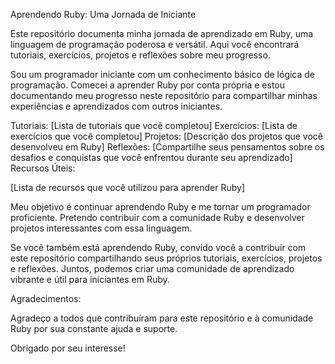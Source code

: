 Aprendendo Ruby: Uma Jornada de Iniciante

Este repositório documenta minha jornada de aprendizado em Ruby, uma linguagem de programação poderosa e versátil. 
Aqui você encontrará tutoriais, exercícios, projetos e reflexões sobre meu progresso.

Sou um programador iniciante com um conhecimento básico de lógica de programação. 
Comecei a aprender Ruby por conta própria e estou documentando meu progresso neste repositório 
para compartilhar minhas experiências e aprendizados com outros iniciantes.

Tutoriais:
[Lista de tutoriais que você completou]
Exercícios:
[Lista de exercícios que você completou]
Projetos:
[Descrição dos projetos que você desenvolveu em Ruby]
Reflexões:
[Compartilhe seus pensamentos sobre os desafios e conquistas que você enfrentou durante seu aprendizado]
Recursos Úteis:

[Lista de recursos que você utilizou para aprender Ruby]

Meu objetivo é continuar aprendendo Ruby e me tornar um programador proficiente.
Pretendo contribuir com a comunidade Ruby e desenvolver projetos interessantes com essa linguagem.

Se você também está aprendendo Ruby, convido você a contribuir com este repositório
compartilhando seus próprios tutoriais, exercícios, projetos e reflexões.
Juntos, podemos criar uma comunidade de aprendizado vibrante e útil para iniciantes em Ruby.

Agradecimentos:

Agradeço a todos que contribuíram para este repositório e 
à comunidade Ruby por sua constante ajuda e suporte.

Obrigado por seu interesse!


